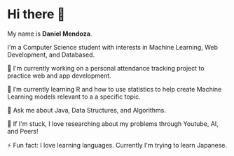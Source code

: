 # Hi there 👋
My name is **Daniel Mendoza**.

I'm a Computer Science student with interests in Machine Learning, Web Development, and Databased.

🔭 I'm currently working on a personal attendance tracking project to practice web and app development.

🌱 I’m currently learning R and how to use statistics to help create Machine Learning models relevant to a
a specific topic.

💬 Ask me about Java, Data Structures, and Algorithms.

🧐 If I'm stuck, I love researching about my problems through Youtube, AI, and Peers!

⚡ Fun fact: I love learning languages. Currently I'm trying to learn Japanese.
